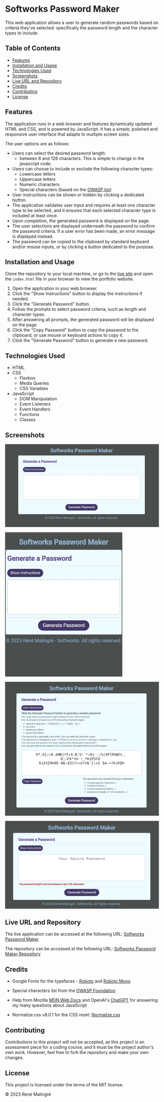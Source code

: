 # Softworks Password Maker

This web application allows a user to generate random passwords based on criteria they've selected: specifically the password length and the character types to include.

## Table of Contents

- [Features](#features)
- [Installation and Usage](#installation-and-usage)
- [Technologies Used](#technologies-used)
- [Screenshots](#screenshots)
- [Live URL and Repository](#live-url-and-repository)
- [Credits](#credits)
- [Contributing](#contributing)
- [License](#license)

## Features

 The application runs in a web browser and features dynamically updated HTML and CSS, and is powered by JavaScript. It has a simple, polished and responsive user interface that adapts to multiple screen sizes.

 The user options are as follows:

- Users can select the desired password length:
  - between 8 and 128 characters. This is simple to change in the javascript code.
- Users can choose to include or exclude the following character types:
  - Lowercase letters
  - Uppercase letters
  - Numeric characters
  - Special characters (based on the [OWASP list](https://www.owasp.org/index.php/Password_special_characters))
- User instructions can be shown or hidden by clicking a dedicated button.
- The application validates user input and requires at least one character type to be selected, and it ensures that each selected character type is included at least once.
- Upon completion, the generated password is displayed on the page.
- The user selections are displayed underneath the password to confirm the password criteria. If a user error has been made, an error message is displayed instead.
- The password can be copied to the clipboard by standard keyboard and/or mouse inputs, or by clicking a button dedicated to the purpose.

## Installation and Usage

Clone the repository to your local machine, or go to the [live site](#live-url-and-repository) and open the `index.html` file in your browser to view the portfolio website.

1. Open the application in your web browser.
2. Click the "Show Instructions" button to display the instructions if needed.
3. Click the "Generate Password" button.
4. Follow the prompts to select password criteria, such as length and character types.
5. After answering all prompts, the generated password will be displayed on the page.
6. Click the "Copy Password" button to copy the password to the clipboard, or use mouse or keyboard actions to copy it.
7. Click the "Generate Password" button to generate a new password.

## Technologies Used

- HTML
- CSS
  - Flexbox
  - Media Queries
  - CSS Variables
- JavaScript
  - DOM Manipulation
  - Event Listeners
  - Event Handlers
  - Functions
  - Classes

## Screenshots

![Screenshot of the application on a desktop browser](./docs/screenshot-desktop.png)

![Screenshot of the application on a mobile screen](./docs/screenshot-mobile.png)

![Screenshot of the application with instructions and a result](./docs/screenshot-desktop-instructions-result.png)

![Screenshot of the application with an error message](./docs/screenshot-desktop-error.png)

## Live URL and Repository

The live application can be accessed at the following URL: [Softworks Password Maker](https://renemalingre.github.io/Softworks-Password-Maker/)

The repository can be accessed at the following URL: [Softworks Password Maker Repository](https://github.com/ReneMalingre/Softworks-Password-Maker)

## Credits

- Google Fonts for the typefaces - [Roboto](https://fonts.google.com/specimen/Roboto) and [Roboto Mono](https://fonts.google.com/specimen/Roboto+Mono)

- Special characters list from the [OWASP Foundation](https://www.owasp.org/index.php/Password_special_characters)

- Help from Mozilla [MDN Web Docs](https://developer.mozilla.org/) and OpenAI's [ChatGPT](https://chat.openai.com/chat) for answering my many questions about JavaScript

- Normalize.css v8.0.1 for the CSS reset: [Normalize.css](https://necolas.github.io/normalize.css/)

## Contributing

Contributions to this project will not be accepted, as this project is an assessment piece for a coding course, and it must be the project author's own work. However, feel free to fork the repository and make your own changes.

## License

This project is licensed under the terms of the MIT license.

© 2023 René Malingré
